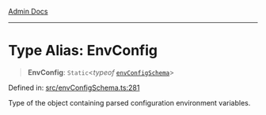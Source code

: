[Admin Docs](/)

***

# Type Alias: EnvConfig

> **EnvConfig**: `Static`\<*typeof* [`envConfigSchema`](../variables/envConfigSchema.md)\>

Defined in: [src/envConfigSchema.ts:281](https://github.com/NishantSinghhhhh/talawa-api/blob/b87b8a22e4088f1ea75d4769c10896977d674855/src/envConfigSchema.ts#L281)

Type of the object containing parsed configuration environment variables.
